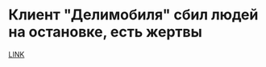 # Клиент "Делимобиля" сбил людей на остановке, есть жертвы



[LINK](https://varlamov.ru/1993920.html)